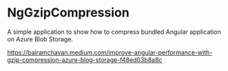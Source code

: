 # NgGzipCompression

A simple application to show how to compress bundled Angular application on Azure Blob Storage.

https://balramchavan.medium.com/improve-angular-performance-with-gzip-compression-azure-blog-storage-f48ed03b8a8c
